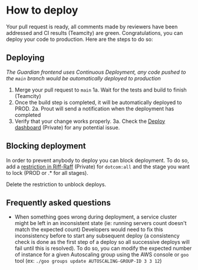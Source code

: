 # How to deploy

Your pull request is ready, all comments made by reviewers have been addressed and CI results (Teamcity) are green.
Congratulations, you can deploy your code to production. Here are the steps to do so:

## Deploying

_The Guardian frontend uses Continuous Deployment, any code pushed to the `main` branch would be automatically deployed to production_

1. Merge your pull request to `main`
1a. Wait for the tests and build to finish (Teamcity)
2. Once the build step is completed, it will be automatically deployed to PROD.
2a. Prout will send a notification when the deployment has completed
3. Verify that your change works properly.
3a. Check the [Deploy dashboard](https://kibana.gu-web.net/goto/643979153f817c4bb1b64f7d56a395a7) (Private) for any potential issue.


## Blocking deployment

In order to prevent anybody to deploy you can block deployment. To do so, add a [restriction in Riff-Raff](https://riffraff.gutools.co.uk/deployment/restrictions) (Private) for `dotcom:all` and the stage you want to lock (PROD or .* for all stages).

Delete the restriction to unblock deploys.

## Frequently asked questions

- When something goes wrong during deployment, a service cluster might be left in an inconsistent state (ie: running servers count doesn't match the expected count)
Developers would need to fix this inconsistency before to start any subsequent deploy (a consistency check is done as the first step of a deploy so all successive deploys will fail until this is resolved).
To do so, you can modify the expected number of instance for a given Autoscaling group using the AWS console or `goo` tool (ex: `./goo groups update AUTOSCALING-GROUP-ID 3 3 12`)

